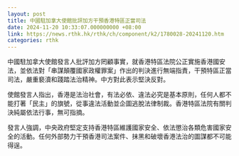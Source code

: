 ```yaml
---
layout: post
title: 中國駐加拿大使館批評加方干預香港特區正當司法
date: 2024-11-20 10:33:07.000000000 +08:00
link: https://news.rthk.hk/rthk/ch/component/k2/1780028-20241120.htm
categories: rthk
---
```


中國駐加拿大使館發言人批評加方罔顧事實，就香港特區法院公正實施香港國安法，並依法對「串謀顛覆國家政權罪案」作出的判決進行無端指責，干預特區正當司法，嚴重褻瀆和踐踏法治精神。中方對此表示堅決反對。

使館發言人指出，香港是法治社會，有法必依、違法必究是基本原則，任何人都不能打著「民主」的旗號，從事違法活動並企圖逃脫法律制裁。香港特區法院有關判決純屬依法行事，無可指摘。 

發言人強調，中央政府堅定支持香港特區維護國家安全、依法懲治各類危害國家安全的活動。任何外部勢力干預香港司法案件、抹黑和破壞香港法治的圖謀都不可能得逞。
